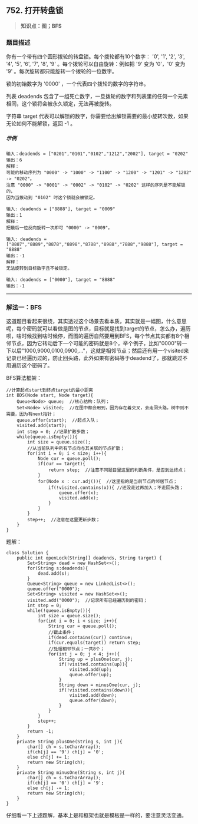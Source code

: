 ## 752. 打开转盘锁
> **知识点：图；BFS**
### 题目描述

你有一个带有四个圆形拨轮的转盘锁。每个拨轮都有10个数字： '0', '1', '2', '3', '4', '5', '6', '7', '8', '9' 。每个拨轮可以自由旋转：例如把 '9' 变为 '0'，'0' 变为 '9' 。每次旋转都只能旋转一个拨轮的一位数字。

锁的初始数字为 '0000' ，一个代表四个拨轮的数字的字符串。

列表 deadends 包含了一组死亡数字，一旦拨轮的数字和列表里的任何一个元素相同，这个锁将会被永久锁定，无法再被旋转。

字符串 target 代表可以解锁的数字，你需要给出解锁需要的最小旋转次数，如果无论如何不能解锁，返回 -1 。

##### 示例

```
输入：deadends = ["0201","0101","0102","1212","2002"], target = "0202"
输出：6
解释：
可能的移动序列为 "0000" -> "1000" -> "1100" -> "1200" -> "1201" -> "1202" -> "0202"。
注意 "0000" -> "0001" -> "0002" -> "0102" -> "0202" 这样的序列是不能解锁的，
因为当拨动到 "0102" 时这个锁就会被锁定。

输入: deadends = ["8888"], target = "0009"
输出：1
解释：
把最后一位反向旋转一次即可 "0000" -> "0009"。

输入: deadends = ["8887","8889","8878","8898","8788","8988","7888","9888"], target = "8888"
输出：-1
解释：
无法旋转到目标数字且不被锁定。

输入: deadends = ["0000"], target = "8888"
输出：-1
```
---
### 解法一：BFS

这道题目看起来很绕，其实透过这个场景去看本质，其实就是一幅图，什么意思呢，每个密码就可以看做是图的节点，目标就是找到target的节点，怎么办，遍历呗，啥时候找到啥时候停，而图的遍历自然要用到BFS，每个节点其实都有8个相邻节点，因为它转动后下一个可能的密码就是8个，举个例子，比如"0000"转一下以后"1000,9000,0100,0900,..."，这就是相邻节点；然后还有用一个visited来记录已经遍历过的，防止回头路，此外如果有密码等于deadend了，那就跳过不用遍历这个密码了。 


BFS算法框架：
```
//计算起点start到终点target的最小距离
int BDS(Node start, Node target){ 
    Queue<Node> queue;  //核心结构：队列；
    Set<Node> visited;  //在图中都会用到，因为存在着交叉，会走回头路，树中则不需要，因为有next指针；
    queue.offer(start);  //起点入队；
    visited.add(start);  
    int step = 0; //记录扩散步数；
    while(queue.isEmpty()){
        int size = queue.size();
        //从当前队列中所有节点向与其关联的节点扩散；
        for(int i = 0; i < size; i++){
            Node cur = queue.poll();
            if(cur == target){
                return step;  //注意不同题目里这里的判断条件，是否到达终点；
            }
            for(Node x : cur.adj()){  //这里指的是当前节点的邻居节点；
                if(!visited.contains(x)){ //还没走过再加入；不走回头路；
                    queue.offer(x);
                    visited.add(x);
                }
            }
        }
        step++;  //注意在这里更新步数；
    }
}
```
题解：
```
class Solution {
    public int openLock(String[] deadends, String target) {
        Set<String> dead = new HashSet<>();
        for(String s:deadends){
            dead.add(s);
        }
        Queue<String> queue = new LinkedList<>();
        queue.offer("0000");
        Set<String> visited = new HashSet<>();
        visited.add("0000");  //记录所有已经遍历到的密码；
        int step = 0;
        while(!queue.isEmpty()){
            int size = queue.size();
            for(int i = 0; i < size; i++){
                String cur = queue.poll();
                //截止条件；
                if(dead.contains(cur)) continue;
                if(cur.equals(target)) return step;
                //处理相邻节点；一共8个；
                for(int j = 0; j < 4; j++){
                    String up = plusOne(cur, j);
                    if(!visited.contains(up)){
                        visited.add(up);
                        queue.offer(up);
                    }
                    String down = minusOne(cur, j);
                    if(!visited.contains(down)){
                        visited.add(down);
                        queue.offer(down);
                    }
                }
            }
            step++;
        }
        return -1;
    }
    private String plusOne(String s, int j){
        char[] ch = s.toCharArray();
        if(ch[j] == '9') ch[j] = '0';
        else ch[j] += 1;
        return new String(ch);
    }
    private String minusOne(String s, int j){
        char[] ch = s.toCharArray();
        if(ch[j] == '0') ch[j] = '9';
        else ch[j] -= 1;
        return new String(ch);
    }
}
```
仔细看一下上述题解，基本上是和框架也就是模板是一样的，要注意灵活变通。

